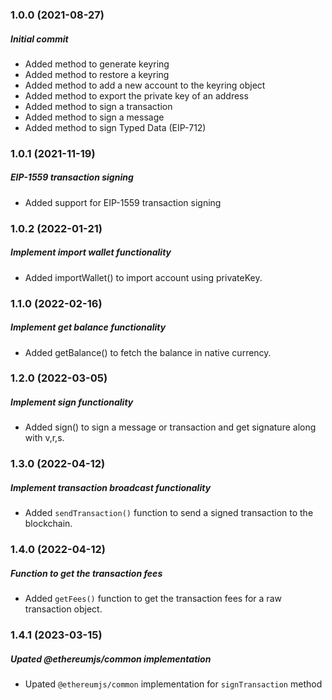 ### 1.0.0 (2021-08-27)

##### Initial commit

- Added method to generate keyring
- Added method to restore a keyring
- Added method to add a new account to the keyring object
- Added method to export the private key of an address
- Added method to sign a transaction
- Added method to sign a message
- Added method to sign Typed Data (EIP-712)

### 1.0.1 (2021-11-19)

##### EIP-1559 transaction signing

- Added support for EIP-1559 transaction signing

### 1.0.2 (2022-01-21)

##### Implement import wallet functionality

- Added importWallet() to import account using privateKey.

### 1.1.0 (2022-02-16)

##### Implement get balance functionality

- Added getBalance() to fetch the balance in native currency.

### 1.2.0 (2022-03-05)

##### Implement sign functionality

- Added sign() to sign a message or transaction and get signature along with v,r,s.

### 1.3.0 (2022-04-12)

##### Implement transaction broadcast functionality

- Added `sendTransaction()` function to send a signed transaction to the blockchain.

### 1.4.0 (2022-04-12)

##### Function to get the transaction fees

- Added `getFees()` function to get the transaction fees for a raw transaction object.

### 1.4.1 (2023-03-15)

##### Upated @ethereumjs/common implementation 

- Upated `@ethereumjs/common` implementation for `signTransaction` method
